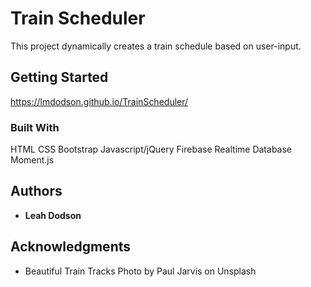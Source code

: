 # Train Scheduler

This project dynamically creates a train schedule based on user-input.

## Getting Started

https://lmdodson.github.io/TrainScheduler/

### Built With

HTML
CSS
Bootstrap
Javascript/jQuery
Firebase Realtime Database
Moment.js

## Authors

-   **Leah Dodson**

## Acknowledgments

-   Beautiful Train Tracks Photo by Paul Jarvis on Unsplash
